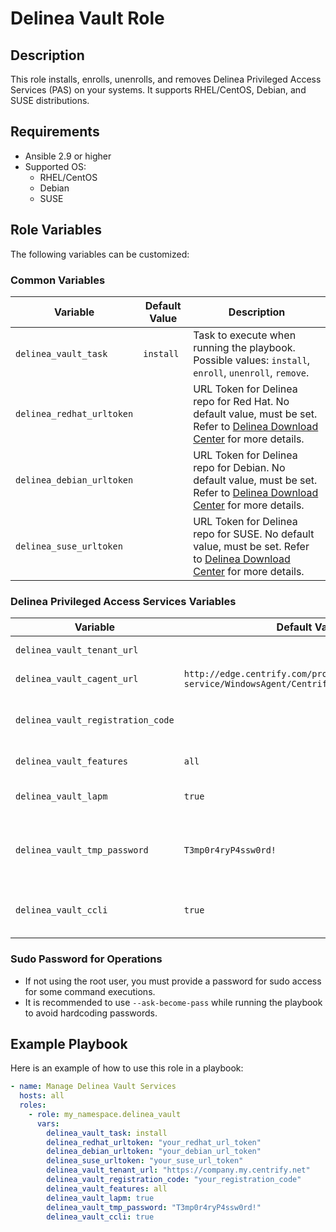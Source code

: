 # Delinea Vault Role

## Description

This role installs, enrolls, unenrolls, and removes Delinea Privileged Access Services (PAS) on your systems. It supports RHEL/CentOS, Debian, and SUSE distributions.

## Requirements

- Ansible 2.9 or higher
- Supported OS:
  - RHEL/CentOS
  - Debian
  - SUSE

## Role Variables

The following variables can be customized:

### Common Variables

| Variable                    | Default Value | Description                                                                                     |
|-----------------------------|---------------|-------------------------------------------------------------------------------------------------|
| `delinea_vault_task`        | `install`     | Task to execute when running the playbook. Possible values: `install`, `enroll`, `unenroll`, `remove`. |
| `delinea_redhat_urltoken`   |               | URL Token for Delinea repo for Red Hat. No default value, must be set. Refer to [Delinea Download Center](https://support.delinea.com/s/repository) for more details. |
| `delinea_debian_urltoken`   |               | URL Token for Delinea repo for Debian. No default value, must be set. Refer to [Delinea Download Center](https://support.delinea.com/s/repository) for more details. |
| `delinea_suse_urltoken`     |               | URL Token for Delinea repo for SUSE. No default value, must be set. Refer to [Delinea Download Center](https://support.delinea.com/s/repository) for more details. |

### Delinea Privileged Access Services Variables

| Variable                            | Default Value                                                                          | Description                                                              |
|-------------------------------------|----------------------------------------------------------------------------------------|--------------------------------------------------------------------------|
| `delinea_vault_tenant_url`          |                                                                                        | Delinea PAS Platform tenant URL to use. Example: `https://company.my.centrify.net`. |
| `delinea_vault_cagent_url`          | `http://edge.centrify.com/products/cloud-service/WindowsAgent/Centrify/cagentinstaller.msi` | URL to download the Delinea Client for Windows from PAS Platform.        |
| `delinea_vault_registration_code`   |                                                                                        | Registration code for Delinea Client enrolment to the Delinea PAS Platform. Must be generated by a System Administrator. Example: `3JWTTQ3TZWM3AGEODG3LDVMXUYUGKADNU2IW13VXC8W1`. |
| `delinea_vault_features`            | `all`                                                                                  | Feature to enable at enrollment. Possible values: `all`, `agentauth`, `aapm`, `dmc`. |
| `delinea_vault_lapm`                | `true`                                                                                 | Enable Local Account Password Management for system account (i.e., root). Possible values: `true`, `false`. |
| `delinea_vault_tmp_password`        | `T3mp0r4ryP4ssw0rd!`                                                                   | Temporary password used for enabling management of local account passwords. This value will be immediately changed by the Delinea Vault and only used once for the vaulting process. |
| `delinea_vault_ccli`                | `true`                                                                                 | Use scripts to setup CentrifyCLI for DMC usage. Setup scripts are `setup_ccli.sh` and `setup_ccli.ps1` located in the `files` folder. Possible values: `true`, `false`. |

### Sudo Password for Operations

- If not using the root user, you must provide a password for sudo access for some command executions.
- It is recommended to use `--ask-become-pass` while running the playbook to avoid hardcoding passwords.

## Example Playbook

Here is an example of how to use this role in a playbook:

```yaml
- name: Manage Delinea Vault Services
  hosts: all
  roles:
    - role: my_namespace.delinea_vault
      vars:
        delinea_vault_task: install
        delinea_redhat_urltoken: "your_redhat_url_token"
        delinea_debian_urltoken: "your_debian_url_token"
        delinea_suse_urltoken: "your_suse_url_token"
        delinea_vault_tenant_url: "https://company.my.centrify.net"
        delinea_vault_registration_code: "your_registration_code"
        delinea_vault_features: all
        delinea_vault_lapm: true
        delinea_vault_tmp_password: "T3mp0r4ryP4ssw0rd!"
        delinea_vault_ccli: true
